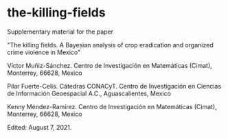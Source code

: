 # the-killing-fields
Supplementary material for the paper 

"The killing fields. A Bayesian analysis of crop eradication and organized crime violence in Mexico"

Victor Muñiz-Sánchez. Centro de Investigación en Matemáticas (Cimat), Monterrey, 66628, Mexico

Pilar Fuerte-Celis. Cátedras CONACyT. Centro de Investigación en Ciencias de Información Geoespacial A.C., Aguascalientes, Mexico

Kenny Méndez-Ramírez. Centro de Investigación en Matemáticas (Cimat), Monterrey, 66628, Mexico

Edited: August 7, 2021.
